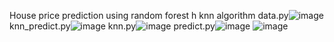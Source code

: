 House price prediction using random forest h knn algorithm
data.py![image](https://github.com/user-attachments/assets/b6935d24-1c14-4bb6-b0af-232a4774bf51)
knn_predict.py![image](https://github.com/user-attachments/assets/c37e9241-2937-47c8-9c62-c973006e4af6)
knn.py![image](https://github.com/user-attachments/assets/0bf5e8cd-7283-4640-bb66-df92c16d724e)
predict.py![image](https://github.com/user-attachments/assets/c335833e-e310-4920-a03d-278e11e05006)
![image](https://github.com/user-attachments/assets/05dd73c7-67e7-4148-88e4-be9693c21911)



